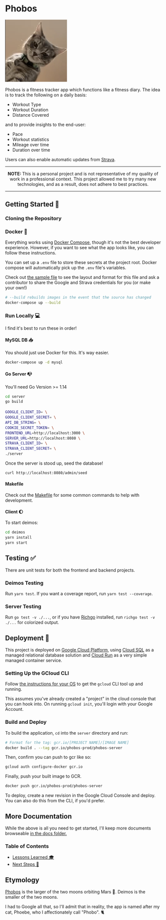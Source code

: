 # Phobos

<img src="./docs/phobos.png" alt="phoebe" width="200" />

Phobos is a fitness tracker app which functions like a fitness diary. The idea is to track the following on a daily basis:

- Workout Type
- Workout Duration
- Distance Covered

and to provide insights to the end-user:

- Pace
- Workout statistics
- Mileage over time
- Duration over time

Users can also enable automatic updates from [Strava](http://strava.com).

---

<div align=center><b>NOTE: </b>This is a personal project and is not representative of my quality of work in a professional context. This project allowed me to try many new technologies, and as a result, does not adhere to best practices.</div>

---

## Getting Started :rocket:

### Cloning the Repository

### Docker :whale:

Everything works using [Docker Compose](https://docs.docker.com/compose/), though it's not the best developer experience. However, if you want to see what the app looks like, you can follow these instructions.

You can set up a `.env` file to store these secrets at the project root. Docker compose will automatically pick up the `.env` file's variables.

Check out [the sample file](./.env.sample) to see the layout and format for this file and ask a contributor to share the Google and Strava credentials for you (or make your own!)

```sh
# --build rebuilds images in the event that the source has changed
docker-compose up --build
```

### Run Locally :computer:

I find it's best to run these in order!

#### MySQL DB :inbox_tray:

You should just use Docker for this. It's way easier.

```sh
docker-compose up -d mysql
```

#### Go Server :mailbox_with_no_mail:

You'll need Go Version >= 1.14

```sh
cd server
go build

GOOGLE_CLIENT_ID= \
GOOGLE_CLIENT_SECRET= \
API_DB_STRING= \
COOKIE_SECRET_TOKEN= \
FRONTEND_URL=http://localhost:3000 \
SERVER_URL=http://localhost:8080 \
STRAVA_CLIENT_ID= \
STRAVA_CLIENT_SECRET= \
./server
```

Once the server is stood up, seed the database!

```sh
curl http://localhost:8080/admin/seed
```

#### Makefile

Check out the [Makefile](./server/makefile) for some common commands to help with development.

#### Client :moon:

To start deimos:

```sh
cd deimos
yarn install
yarn start
```

## Testing :white_check_mark:

There are unit tests for both the frontend and backend projects.

### Deimos Testing

Run `yarn test`. If you want a coverage report, run `yarn test --coverage`.

### Server Testing

Run `go test -v ./...`, or if you have [Richgo](https://github.com/kyoh86/richgo) installed, run `richgo test -v ./...` for colorized output.

## Deployment :rocket:

This project is deployed on [Google Cloud Platform](https://cloud.google.com/), using [Cloud SQL](https://cloud.google.com/sql/) as a managed relational database solution and [Cloud Run](https://cloud.google.com/run) as a very simple managed container service.

### Setting Up the GCloud CLI

Follow [the instructions for your OS](https://cloud.google.com/sdk/docs/quickstart-macos) to get the `gcloud` CLI tool up and running.

This assumes you've already created a "project" in the cloud console that you can hook into. On running `gcloud init`, you'll login with your Google Account.

### Build and Deploy

To build the application, `cd` into the `server` directory and run:

```sh
# Format for the tag: gcr.io/[PROJECT NAME]/[IMAGE NAME]
docker build . --tag gcr.io/phobos-prod/phobos-server
```

Then, confirm you can push to gcr like so:

```sh
gcloud auth configure-docker gcr.io
```

Finally, push your built image to GCR.

```sh
docker push gcr.io/phobos-prod/phobos-server
```

To deploy, create a new revision in the Google Cloud Console and deploy. You can also do this from the CLI, if you'd prefer.

## More Documentation

While the above is all you need to get started, I'll keep more documents browseable [in the docs folder.](./docs)

### Table of Contents

- [Lessons Learned :mortar_board:](./docs/lessons.md)
- [Next Steps :footprints:](./docs/next.md)

## Etymology

[Phobos](<https://en.wikipedia.org/wiki/Phobos_(moon)>) is the larger of the two moons orbiting Mars :rocket:. Deimos is the smaller of the two moons.

I had to Google all that, so I'll admit that in reality, the app is named after my cat, Phoebe, who I affectionately call "Phobo". :cat2:
